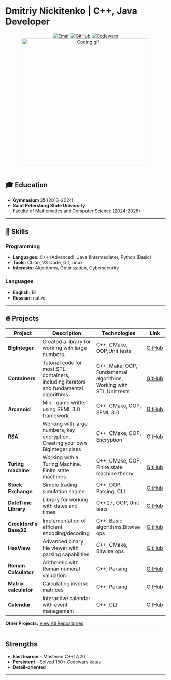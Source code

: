 # Dmitriy Nickitenko | C++, Java Developer

<div align="center">
  <a href="mailto:ddimyc34@gmail.com"><img src="https://img.shields.io/badge/Email-ddimyc34@gmail.com-blue?style=flat&logo=gmail" alt="Email"></a>
  <a href="https://github.com/DmitriuAndreevich"><img src="https://img.shields.io/badge/GitHub-DmitriuAndreevich-black?style=flat&logo=github" alt="GitHub"></a>
  <a href="https://www.codewars.com/users/DmitriuAndreevich"><img src="https://img.shields.io/badge/Codewars-DmitriuAndreevich-red?style=flat&logo=codewars" alt="Codewars"></a>
</div>
<div align="center">
  <img src="https://media.giphy.com/media/L1R1tvI9svkIWwpVYr/giphy.gif" width="400" alt="Coding gif">
  <br><br> 
</div>


## 🎓 Education
- **Gymnasium 35** (2013–2024)  
- **Saint Petersburg State University**  
  Faculty of Mathematics and Computer Science (2024–2028)  

---

## 🚀 Skills
### Programming
- **Languages:** C++ (Advanced), Java (Intermediate), Python (Basic)  
- **Tools:** CLion, VS Code, Git, Linux  
- **Interests:** Algorithms, Optimization, Cybersecurity

### Languages
- **English:** B1
- **Russian:** native 

---

## 🔥 Projects

| Project | Description | Technologies | Link |
|---------|-------------|--------------|------|
| **BigInteger** |Created a library for working with large numbers.| C++, CMake, OOP,Unit tests| [GitHub](https://github.com/DmitriuAndreevich/BigInteger) | 
| **Containers** |Tutorial code for most STL containers, including iterators and fundamental algorithms | C++, Make, OOP, Fundamental algorithms, Working with STL,Unit tests | [GitHub](https://github.com/DmitriuAndreevich/Containers) | 
| **Arcanoid** | Mini-game written using SFML 3.0 framework | C++, CMake, OOP, SFML 3.0 | [GitHub](https://github.com/DmitriuAndreevich/Arcanoid) | 
| **RSA** | Working with large numbers, key encryption. Creating your own BigInteger class | C++, CMake, OOP, Encryption | [GitHub](https://github.com/amcp-pit/task4-rsa-DmitriuAndreevich) |
| **Turing machine** | Working with a Turing Machine. Finite state machines | C++, CMake, OOP, Finite state machine theory | [GitHub](https://github.com/amcp-pit/task3-busy-beaver-DmitriuAndreevich) |
| **Stock Exchange** | Simple trading simulation engine | C++, OOP, Parsing, CLI | [GitHub](https://github.com/amcp-pit/task2-stock-exchange-DmitriuAndreevich) |
| **DateTime Library** | Library for working with dates and times | C++17, OOP, Unit tests | [GitHub](https://github.com/amcp-pit/task1-datetime-DmitriuAndreevich) |
| **Crockford's Base32** | Implementation of efficient encoding/decoding | C++, Basic algorithms,Bitwise ops | [GitHub](https://github.com/amcp-pit/op24-task9-crockford-DmitriuAndreevich) |
| **HexView** | Advanced binary file viewer with parsing capabilities | C++, CMake, Bitwise ops | [GitHub](https://github.com/amcp-pit/op24-task8-hexview-DmitriuAndreevich) |
| **Roman Calculator** | Arithmetic with Roman numeral validation | C++, Parsing| [GitHub](https://github.com/amcp-pit/op24-task7-romancalc-DmitriuAndreevich) |
| **Matrix calculator** | Calculating inverse matrices | C++, Parsing| [GitHub](https://github.com/amcp-pit/op24-task6-matrixcalc-DmitriuAndreevich) |
| **Calendar** | Interactive calendar with event management | C++, CLI | [GitHub](https://github.com/amcp-pit/op24-task5-calendar-DmitriuAndreevich) |

**Other Projects:** [View All Repositories](https://github.com/DmitriuAndreevich?tab=repositories)

---

## Strengths
- **Fast learner** – Mastered C++17/20
- **Persistent** – Solved 150+ Codewars katas   
- **Detail-oriented**   

---

<div align="center">
</div>
